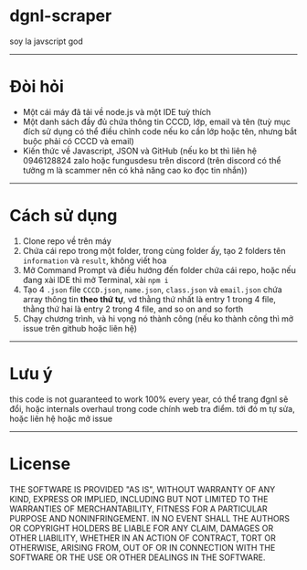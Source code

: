 # dgnl-scraper
soy la javscript god

-----
# Đòi hỏi
- Một cái máy đã tải về node.js và một IDE tuỳ thích
- Một danh sách đầy đủ chứa thông tin CCCD, lớp, email và tên (tuỳ mục đích sử dụng có thể điều chỉnh code nếu ko cần lớp hoặc tên, nhưng bắt buộc phải có CCCD và email)
- Kiến thức về Javascript, JSON và GitHub (nếu ko bt thì liên hệ 0946128824 zalo hoặc fungusdesu trên discord (trên discord có thể tưởng m là scammer nên có khả năng cao ko đọc tin nhắn))

-----
# Cách sử dụng
1. Clone repo về trên máy
2. Chứa cái repo trong một folder, trong cùng folder ấy, tạo 2 folders tên `information` và `result`, không viết hoa
3. Mở Command Prompt và điều hướng đến folder chứa cái repo, hoặc nếu đang xài IDE thì mở Terminal, xài `npm i`
4. Tạo 4 `.json` file `CCCD.json`, `name.json`, `class.json` và `email.json` chứa array thông tin **theo thứ tự**, vd thằng thứ nhất là entry 1 trong 4 file, thằng thứ hai là entry 2 trong 4 file, and so on and so forth
5. Chạy chương trình, và hi vọng nó thành công (nếu ko thành công thì mở issue trên github hoặc liên hệ)

-----
# Lưu ý
this code is not guaranteed to work 100% every year, có thể trang đgnl sẽ đổi, hoặc internals overhaul trong code chính web tra điểm. tới đó m tự sửa, hoặc liên hệ hoặc mở issue

-----
# License
THE SOFTWARE IS PROVIDED "AS IS", WITHOUT WARRANTY OF ANY KIND, EXPRESS OR IMPLIED, INCLUDING BUT NOT LIMITED TO THE WARRANTIES OF MERCHANTABILITY, FITNESS FOR A PARTICULAR PURPOSE AND NONINFRINGEMENT. IN NO EVENT SHALL THE AUTHORS OR COPYRIGHT HOLDERS BE LIABLE FOR ANY CLAIM, DAMAGES OR OTHER LIABILITY, WHETHER IN AN ACTION OF CONTRACT, TORT OR OTHERWISE, ARISING FROM, OUT OF OR IN CONNECTION WITH THE SOFTWARE OR THE USE OR OTHER DEALINGS IN THE SOFTWARE.

